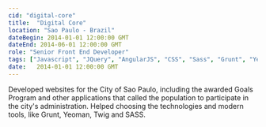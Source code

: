 ```yaml
---
cid: "digital-core"
title:  "Digital Core"
location: "Sao Paulo - Brazil"
dateBegin: 2014-01-01 12:00:00 GMT
dateEnd: 2014-06-01 12:00:00 GMT
role: "Senior Front End Developer"
tags: ["Javascript", "JQuery", "AngularJS", "CSS", "Sass", "Grunt", "Yeoman", "Wordpress", "PHP", "Twig", "WP Codex", "MySql"]
date:   2014-01-01 12:00:00 GMT
---
```

Developed websites for the City of Sao Paulo, including the awarded Goals Program and other applications that called the population to participate in the city's administration. Helped choosing the technologies and modern tools, like Grunt, Yeoman, Twig and SASS.
